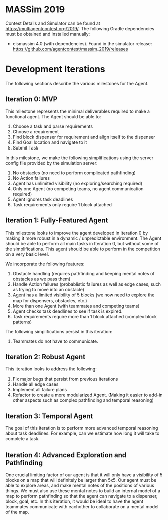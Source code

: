 # MASSim 2019

Contest Details and Simulator can be found at https://multiagentcontest.org/2019/.
The following Gradle dependencies must be obtained and installed manually:
- eismassim 4.0 (with dependencies). Found in the simulator release: https://github.com/agentcontest/massim_2019/releases

# Development Iterations
The following sections describe the various milestones for the Agent.

## Iteration 0: MVP
This milestone represents the minimal deliverables required to make a functional agent. The Agent should be able to:

1. Choose a task and parse requirements
2. Choose a requirement
3. Find block dispenser for requirement and align itself to the dispenser
4. Find Goal location and navigate to it
5. Submit Task

In this milestone, we make the following simplifications using the server config file provided by the simulation server:

1. No obstacles (no need to perform complicated pathfinding)
2. No Action failures
3. Agent has unlimited visibility (no exploring/searching required)
4. Only one Agent (no competing teams, no agent communication required)
5. Agent ignores task deadlines
6. Task requirements only require 1 block attached

## Iteration 1: Fully-Featured Agent
This milestone looks to improve the agent developed in Iteration 0 by making it more robust in a dynamic / unpredictable environment. The Agent should be able to perform all main tasks in Iteration 0, but without some of the simplifications. This agent should be able to perform in the competition on a very basic level.

We incorporate the following features:
1. Obstacle handling (requires pathfinding and keeping mental notes of obstacles as we pass them)
2. Handle Action failures (probablistic failures as well as edge cases, such as trying to move into an obstacle)
3. Agent has a limited visibility of 5 blocks (we now need to explore the map for dispensers, obstacles, etc.)
4. More than one Agent (with teammates and competing teams)
5. Agent checks task deadlines to see if task is expired.
6. Task requirements require more than 1 block attached (complex block patterns)

The following simplifications persist in this iteration:
1. Teammates do not have to communicate.


## Iteration 2: Robust Agent
This iteration looks to address the following:
1. Fix major bugs that persist from previous iterations
2. Handle all edge cases
3. Implement all failure plans
4. Refactor to create a more modularized Agent. (Making it easier to add-in other aspects such as complex pathfinding and temporal reasoning)


## Iteration 3: Temporal Agent
The goal of this iteration is to perform more advanced temporal reasoning about task deadlines. For example, can we estimate how long it will take to complete a task. 

## Iteration 4: Advanced Exploration and Pathfinding
One crucial limiting factor of our agent is that it will only have a visibility of 5 blocks on a map that will definitely be larger than 5x5. Our agent must be able to explore areas, and make mental notes of the positions of various things. We must also use these mental notes to build an internal model of a map to perform pathfinding so that the agent can navigate to a dispenser, block, goal, etc. In this iteration, it would be ideal to have the agent teammates communicate with eachother to collaborate on a mental model of the map.
